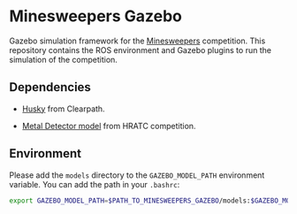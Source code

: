 # Minesweepers Gazebo

Gazebo simulation framework for the [Minesweepers](https://landminefree.org) competition. This repository contains the ROS environment and Gazebo plugins to run the simulation of the competition.


## Dependencies

* [Husky](https://github.com/husky/husky) from Clearpath.

* [Metal Detector model](https://github.com/ras-sight/metal_detector_msgs) from HRATC competition.

## Environment

Please add the `models` directory to the `GAZEBO_MODEL_PATH` environment variable. You can add the path in your `.bashrc`:

```bash
export GAZEBO_MODEL_PATH=$PATH_TO_MINESWEEPERS_GAZEBO/models:$GAZEBO_MODEL_PATH
```
